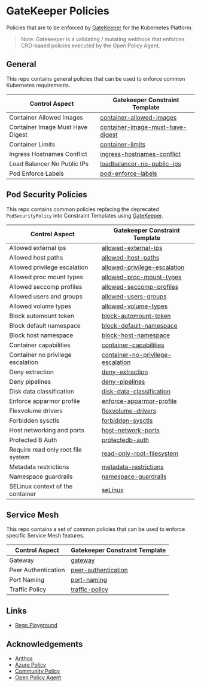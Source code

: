 # GateKeeper Policies

Policies that are to be enforced by [GateKeeper](https://github.com/open-policy-agent/gatekeeper) for the Kubernetes Platform.

> Note: Gatekeeper is a validating / mutating webhook that enforces CRD-based policies executed by the Open Policy Agent.

## General

This repo contains general policies that can be used to enforce common Kubernetes requirements.

| Control Aspect                   | Gatekeeper Constraint Template                                               |
| -------------------------------- | ---------------------------------------------------------------------------- |
| Container Allowed Images         | [container-allowed-images](general/container-allowed-images)                 |
| Container Image Must Have Digest | [container-image-must-have-digest](general/container-image-must-have-digest) |
| Container Limits                 | [container-limits](general/container-limits)                                 |
| Ingress Hostnames Conflict       | [ingress-hostnames-conflict](general/ingress-hostnames-conflict)             |
| Load Balancer No Public IPs      | [loadbalancer-no-public-ips](general/loadbalancer-no-public-ips)             |
| Pod Enforce Labels               | [pod-enforce-labels](general/pod-enforce-labels)                             |

## Pod Security Policies

This repo contains common policies replacing the deprecated `PodSecurityPolicy` into Constraint Templates using [GateKeeper](https://github.com/open-policy-agent/gatekeeper).

| Control Aspect                     | Gatekeeper Constraint Template                                                             |
| ---------------------------------- | ------------------------------------------------------------------------------------------ |
| Allowed external ips               | [allowed-external-ips](pod-security-policy/allowed-external-ips)                           |
| Allowed host paths                 | [allowed-host-paths](pod-security-policy/allowed-host-paths)                               |
| Allowed privilege escalation       | [allowed-privilege-escalation](pod-security-policy/allowed-privilege-escalation)           |
| Allowed proc mount types           | [allowed-proc-mount-types](pod-security-policy/allowed-proc-mount-types)                   |
| Allowed seccomp profiles           | [allowed-seccomp-profiles](pod-security-policy/allowed-seccomp-profiles)                   |
| Allowed users and groups           | [allowed-users-groups](pod-security-policy/allowed-users-groups)                           |
| Allowed volume types               | [allowed-volume-types](pod-security-policy/allowed-volume-types)                           |
| Block automount token              | [block-automount-token](pod-security-policy/block-automount-token)                         |
| Block default namespace            | [block-default-namespace](pod-security-policy/block-default-namespace)                     |
| Block host namespace               | [block-host-namespace](pod-security-policy/block-host-namespace)                           |
| Container capabilities             | [container-capabilities](pod-security-policy/container-capabilities)                       |
| Container no privilege escalation  | [container-no-privilege-escalation](pod-security-policy/container-no-privilege-escalation) |
| Deny extraction                    | [deny-extraction](pod-security-policy/deny-extraction)                                     |
| Deny pipelines                     | [deny-pipelines](pod-security-policy/deny-pipelines)                                       |
| Disk data classification           | [disk-data-classification](pod-security-policy/disk-data-classification)                   |
| Enforce apparmor profile           | [enforce-apparmor-profile](pod-security-policy/enforce-apparmor-profile)                   |
| Flexvolume drivers                 | [flexvolume-drivers](pod-security-policy/flexvolume-drivers)                               |
| Forbidden sysctls                  | [forbidden-sysctls](pod-security-policy/forbidden-sysctls-interfaces)                      |
| Host networking and ports          | [host-network-ports](pod-security-policy/host-network-ports)                               |
| Protected B Auth                   | [protectedb-auth](pod-security-policy/protectedb-auth)                                     |
| Require read only root file system | [read-only-root-filesystem](pod-security-policy/read-only-root-filesystem)                 |
| Metadata restrictions              | [metadata-restrictions](pod-security-policy/metadata-restrictions)                         |
| Namespace guardrails               | [namespace-guardrails](pod-security-policy/namespace-guardrails)                           |
| SELinux context of the container   | [seLinux](pod-security-policy/selinux)                                                     |

## Service Mesh

This repo contains a set of common policies that can be used to enforce specific Service Mesh features.

| Control Aspect      | Gatekeeper Constraint Template                          |
| ------------------- | ------------------------------------------------------- |
| Gateway             | [gateway](service-mesh/gateway)                         |
| Peer Authentication | [peer-authentication](service-mesh/peer-authentication) |
| Port Naming         | [port-naming](service-mesh/port-naming)                 |
| Traffic Policy      | [traffic-policy](service-mesh/traffic-policy)           |

## Links

- [Rego Playground](https://play.openpolicyagent.org/)

## Acknowledgements

- [Anthos](https://github.com/GoogleCloudPlatform/acm-policy-controller-library)
- [Azure Policy](https://github.com/Azure/azure-policy/tree/master/built-in-references/Kubernetes)
- [Community Policy](https://github.com/Azure/Community-Policy)
- [Open Policy Agent](https://github.com/open-policy-agent/gatekeeper-library)
